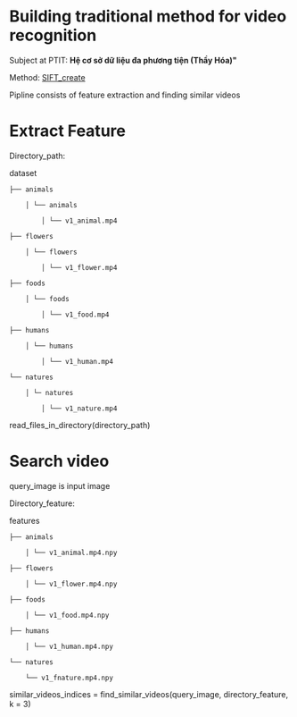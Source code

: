 # Building traditional method for video recognition

Subject at PTIT: **Hệ cơ sở dữ liệu đa phương tiện (Thầy Hóa)"**

Method: [SIFT_create](https://docs.opencv.org/3.4/d7/d60/classcv_1_1SIFT.html)

Pipline consists of feature extraction and finding similar videos

# Extract Feature

Directory_path:

dataset

    ├── animals

        │ └── animals

            │ └── v1_animal.mp4

    ├── flowers

        │ └── flowers

            │ └── v1_flower.mp4

    ├── foods

        │ └── foods

            │ └── v1_food.mp4

    ├── humans

        │ └── humans

            │ └── v1_human.mp4

    └── natures

        │ └─ natures

            │ └── v1_nature.mp4

read_files_in_directory(directory_path)

# Search video

query_image is input image

Directory_feature:

features

    ├── animals

        │ └── v1_animal.mp4.npy

    ├── flowers

        │ └── v1_flower.mp4.npy

    ├── foods

        │ └── v1_food.mp4.npy

    ├── humans

        │ └── v1_human.mp4.npy

    └── natures

        └── v1_fnature.mp4.npy

similar_videos_indices = find_similar_videos(query_image, directory_feature, k = 3)
